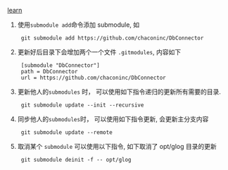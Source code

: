 [learn](https://git-scm.com/book/en/v2/Git-Tools-Submodules)
1. 使用`submodule add`命令添加 submodule, 如

		git submodule add https://github.com/chaconinc/DbConnector
		
2. 更新好后目录下会增加两个一个文件 `.gitmodules`, 内容如下		

		[submodule "DbConnector"]
		path = DbConnector
		url = https://github.com/chaconinc/DbConnector
		
3. 更新他人的`submodules` 时， 可以使用如下指令递归的更新所有需要的目录.

		git submodule update --init --recursive

4. 同步他人的`submodules`时， 可以使用如下指令更新, 会更新主分支内容

		git submodule update --remote
		
5. 取消某个 `submodule` 可以使用以下指令, 如下取消了 opt/glog 目录的更新

		git submodule deinit -f -- opt/glog